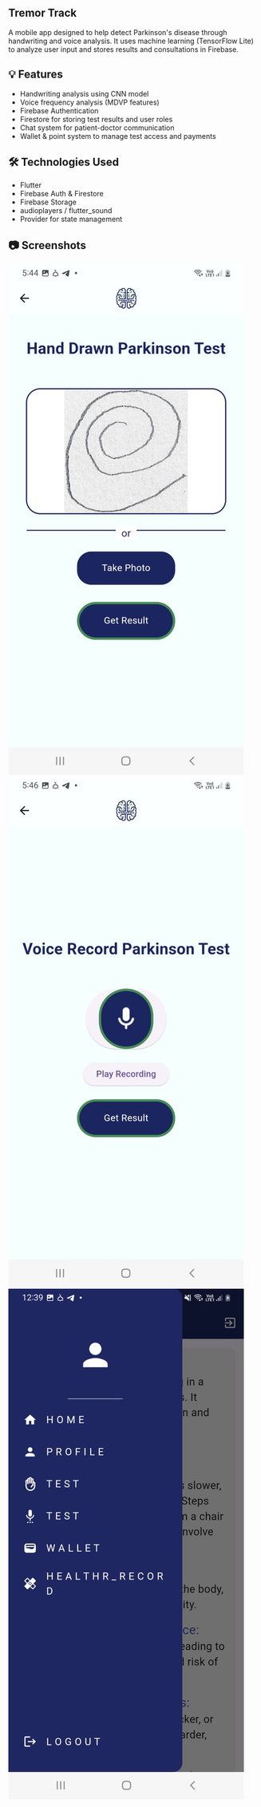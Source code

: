 ## Tremor Track

A mobile app designed to help detect Parkinson's disease through handwriting and voice analysis. It uses machine learning (TensorFlow Lite) to analyze user input and stores results and consultations in Firebase.

## 💡 Features

- Handwriting analysis using CNN model
- Voice frequency analysis (MDVP features)
- Firebase Authentication
- Firestore for storing test results and user roles
- Chat system for patient-doctor communication
- Wallet & point system to manage test access and payments

## 🛠 Technologies Used

- Flutter
- Firebase Auth & Firestore
- Firebase Storage
- audioplayers / flutter_sound
- Provider for state management

## 📷 Screenshots
![img.png](img.png)
![img_1.png](img_1.png)
![img_2.png](img_2.png)
